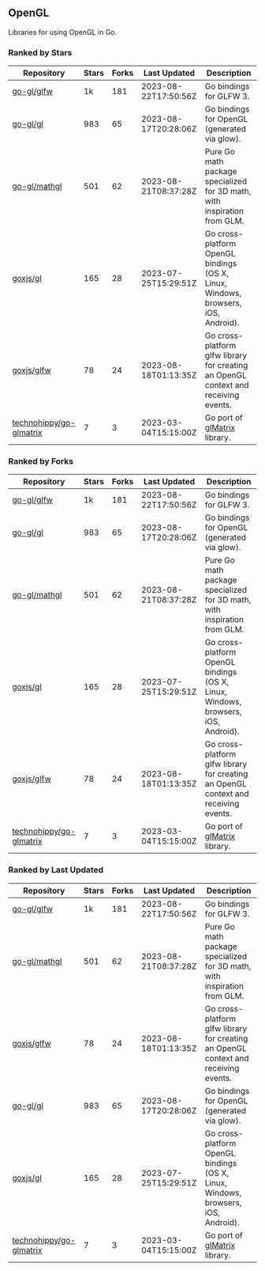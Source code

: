 ## OpenGL

Libraries for using OpenGL in Go.

### Ranked by Stars

| Repository | Stars | Forks | Last Updated | Description | 
|------------|-------|-------|--------------|-------------|
| [go-gl/glfw](https://github.com/go-gl/glfw) | 1k | 181 | 2023-08-22T17:50:56Z |  Go bindings for GLFW 3. |
| [go-gl/gl](https://github.com/go-gl/gl) | 983 | 65 | 2023-08-17T20:28:06Z |  Go bindings for OpenGL (generated via glow). |
| [go-gl/mathgl](https://github.com/go-gl/mathgl) | 501 | 62 | 2023-08-21T08:37:28Z |  Pure Go math package specialized for 3D math, with inspiration from GLM. |
| [goxjs/gl](https://github.com/goxjs/gl) | 165 | 28 | 2023-07-25T15:29:51Z |  Go cross-platform OpenGL bindings (OS X, Linux, Windows, browsers, iOS, Android). |
| [goxjs/glfw](https://github.com/goxjs/glfw) | 78 | 24 | 2023-08-18T01:13:35Z |  Go cross-platform glfw library for creating an OpenGL context and receiving events. |
| [technohippy/go-glmatrix](https://github.com/technohippy/go-glmatrix) | 7 | 3 | 2023-03-04T15:15:00Z |  Go port of [glMatrix](https://glmatrix.net/) library. |

### Ranked by Forks

| Repository | Stars | Forks | Last Updated | Description | 
|------------|-------|-------|--------------|-------------|
| [go-gl/glfw](https://github.com/go-gl/glfw) | 1k | 181 | 2023-08-22T17:50:56Z |  Go bindings for GLFW 3. |
| [go-gl/gl](https://github.com/go-gl/gl) | 983 | 65 | 2023-08-17T20:28:06Z |  Go bindings for OpenGL (generated via glow). |
| [go-gl/mathgl](https://github.com/go-gl/mathgl) | 501 | 62 | 2023-08-21T08:37:28Z |  Pure Go math package specialized for 3D math, with inspiration from GLM. |
| [goxjs/gl](https://github.com/goxjs/gl) | 165 | 28 | 2023-07-25T15:29:51Z |  Go cross-platform OpenGL bindings (OS X, Linux, Windows, browsers, iOS, Android). |
| [goxjs/glfw](https://github.com/goxjs/glfw) | 78 | 24 | 2023-08-18T01:13:35Z |  Go cross-platform glfw library for creating an OpenGL context and receiving events. |
| [technohippy/go-glmatrix](https://github.com/technohippy/go-glmatrix) | 7 | 3 | 2023-03-04T15:15:00Z |  Go port of [glMatrix](https://glmatrix.net/) library. |

### Ranked by Last Updated

| Repository | Stars | Forks | Last Updated | Description | 
|------------|-------|-------|--------------|-------------|
| [go-gl/glfw](https://github.com/go-gl/glfw) | 1k | 181 | 2023-08-22T17:50:56Z |  Go bindings for GLFW 3. |
| [go-gl/mathgl](https://github.com/go-gl/mathgl) | 501 | 62 | 2023-08-21T08:37:28Z |  Pure Go math package specialized for 3D math, with inspiration from GLM. |
| [goxjs/glfw](https://github.com/goxjs/glfw) | 78 | 24 | 2023-08-18T01:13:35Z |  Go cross-platform glfw library for creating an OpenGL context and receiving events. |
| [go-gl/gl](https://github.com/go-gl/gl) | 983 | 65 | 2023-08-17T20:28:06Z |  Go bindings for OpenGL (generated via glow). |
| [goxjs/gl](https://github.com/goxjs/gl) | 165 | 28 | 2023-07-25T15:29:51Z |  Go cross-platform OpenGL bindings (OS X, Linux, Windows, browsers, iOS, Android). |
| [technohippy/go-glmatrix](https://github.com/technohippy/go-glmatrix) | 7 | 3 | 2023-03-04T15:15:00Z |  Go port of [glMatrix](https://glmatrix.net/) library. |


